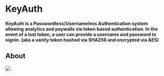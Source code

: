 # KeyAuth
#### KeyAuth is a Passwordless/Usernameless Authentication system allowing analytics and paywalls via token based authentication. In the event of a lost token, a user can provide a username and password to signin. (aka a vanity token hashed via SHA256 and encrypted via AES)

## About

![](https://nabyte.com/imgs/2e6a09ef1faa48570c52710bbcfa501f078791d0Screenshot%20at%202021-09-28%2011-31-42.png)
